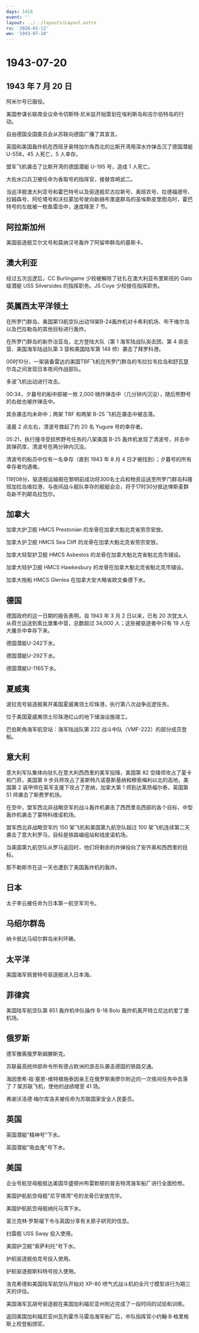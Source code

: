 ```yaml
---
days: 1418
event: ''
layout: ../../layouts/Layout.astro
ru: '2026-01-12'
ww: '1943-07-20'
---
```


# 1943-07-20

## 1943 年 7 月 20 日

阿米尔号已服役。

美国参谋长联席会议命令切斯特·尼米兹开始策划在埃利斯岛和吉尔伯特岛的行动。

自由德国全国委员会从苏联向德国广播了其宣言。

英国和美国轰炸机在西班牙奥特加尔角西北的比斯开湾用深水炸弹击沉了德国潜艇
U-558，45 人死亡，5 人幸存。

盟军飞机袭击了比斯开湾的德国潜艇 U-195 号，造成 1 人死亡。

大佐水口兵卫被任命为香取号的指挥官，接替宫崎武二。

当巡洋舰澳大利亚号和霍巴特号以及驱逐舰尼古拉斯号、奥班农号、拉德福德号、拉姆森号、阿伦塔号和沃拉蒙加号驶向新赫布里底群岛的圣埃斯皮里图岛时，霍巴特号的左舷被一枚鱼雷击中，速度降至
7 节。

## 阿拉斯加州

美国驱逐舰艾尔文号和莫纳汉号轰炸了阿留申群岛的基斯卡。

## 澳大利亚

经过五次巡逻后，CC Burlingame 少校被解除了驻扎在澳大利亚布里斯班的 Gato
级潜艇 USS Silversides 的指挥职务。JS Coye 少校接任指挥职务。

## 英属西太平洋领土

在所罗门群岛，美国第13航空队出动18架B-24轰炸机对卡希利机场、布干维尔岛以及巴拉勒岛的其他目标进行轰炸。

在所罗门群岛的新乔治亚岛，北方登陆大队（第 1 海军陆战队突击团、第 4
突击营、美国海军陆战队第 3 营和美国陆军第 148 师）袭击了拜罗科港。

00时10分，一架装备雷达的美国TBF飞机在所罗门群岛的韦拉拉韦拉岛和舒瓦瑟尔岛之间发现日本夜间作战部队。

多波飞机出动进行攻击。

00:34，夕暮号的船中部被一枚 2,000
磅炸弹击中（几分钟内沉没），随后熊野号的右舷也被炸弹击中。

其余袭击均未命中；两架 TBF 和两架 B-25 飞机在袭击中被击落。

凌晨 2 点左右，清波号救起了约 20 名 Yugure 号的幸存者。

05:21，执行搜寻受损熊野号任务的八架美国 B-25
轰炸机发现了清波号，并击中其弹药库，清波号在两分钟内沉没。

清波号的船员中仅有一名幸存（直到 1943 年 8 月 4
日才被找到）；夕暮号的所有幸存者均遇难。

11时08分，驱逐舰运输舰在黎明前成功将300名士兵和物资运送至所罗门群岛科隆班加拉岛维拉港，与夜间战斗舰队幸存的舰艇会合，将于17时30分抵达俾斯麦群岛新不列颠岛拉包尔。

## 加拿大

加拿大护卫舰 HMCS Prestonian 的龙骨在加拿大魁北克省劳宗安放。

加拿大护卫舰 HMCS Sea Cliff 的龙骨在加拿大魁北克省劳宗安放。

加拿大轻型护卫舰 HMCS Asbestos 的龙骨在加拿大魁北克省魁北克市铺设。

加拿大轻护卫舰 HMCS Hawkesbury 的龙骨在加拿大魁北克省魁北克市铺设。

加拿大拖船 HMCS Glenlea 在加拿大安大略省欧文桑德下水。

## 德国

德国政府的这一日期的报告表明，自 1943 年 3 月 2 日以来，已有 20
次犹太人从荷兰运送到索比堡集中营，总数超过 34,000 人；这些被驱逐者中只有
19 人在大屠杀中幸存下来。

德国潜艇U-242下水。

德国潜艇U-292下水。

德国潜艇U-1165下水。

## 夏威夷

波拉克号驱逐舰离开美国夏威夷领土珍珠港，执行第八次战争巡逻任务。

位于美国夏威夷领土珍珠港红山的地下储油设施竣工。

巴伯斯角海军航空站：海军陆战队第 222 战斗中队（VMF-222）的部分成员登船。

## 意大利

意大利军队集体向驻扎在意大利西西里的美军投降，美国第 82
空降师攻占了夏卡和门菲，美国第 9
步兵师攻占了圣斯特凡诺基斯基纳和穆索梅利以北的高地，美国第 2
装甲师在英军支援下攻占了恩纳，加拿大第 1 师到达莱昂福尔泰，英国第 51
师袭击了斯费罗机场。

在空中，盟军西北非战略空军的战斗轰炸机袭击了西西里岛西部的各个目标，中型轰炸机袭击了蒙特科维诺机场。

盟军西北非战略空军约 150 架飞机和美国第九航空队超过 100
架飞机连续第二天袭击了意大利罗马，目标是铁路编组站和钱皮诺机场。

当美国第九航空队从罗马返回时，他们将剩余的炸弹投向了安齐奥和西西里的目标。

那不勒斯市在这一天也遭到了美国轰炸机的轰炸。

## 日本

太子李云被任命为日本第一航空军司令。

## 马绍尔群岛

纳卡抵达马绍尔群岛米利环礁。

## 太平洋

美国海军佩普特号驱逐舰进入日本海。

## 菲律宾

美国陆军航空队第 851 轰炸机中队操作 B-18 Bolo
轰炸机离开特立尼达的爱丁堡机场。

## 俄罗斯

德军撤离俄罗斯姆滕斯克。

苏联最高统帅部命令所有德占欧洲的游击队袭击德国的铁路交通。

海因里希·祖·塞恩-维特根施泰因亲王在俄罗斯奥廖尔附近的一次夜间任务中击落了
7 架苏联飞机，使他的战绩增至 41 场。

弗谢沃洛德·梅尔库洛夫被任命为苏联国家安全人民委员。

## 英国

英国潜艇"精神号"下水。

英国潜艇"吸血鬼"号下水。

## 美国

企业号航空母舰抵达美国华盛顿州布雷默顿的普吉特湾海军船厂进行全面检修。

美国护航航空母舰"尼亨塔湾"号的龙骨已安放完毕。

美国护航航空母舰纳托马湾下水。

富兰克林·罗斯福下令与英国分享有关原子研究的信息。

扫雷舰 USS Sway 投入使用。

美国护卫舰"索萨利托"号下水。

护航驱逐舰伯克号投入使用。

护航驱逐舰斯科特号投入使用。

洛克希德和美国陆军航空队开始对 XP-80
喷气式战斗机的全尺寸模型进行为期三天的评估。

美国海军瓦胡号驱逐舰在美国加利福尼亚州附近完成了一段时间的试验和训练。

返回美国加利福尼亚州瓦列霍市马雷岛海军船厂后，中队指挥官小约翰·B·格里格斯上校登船颁奖。